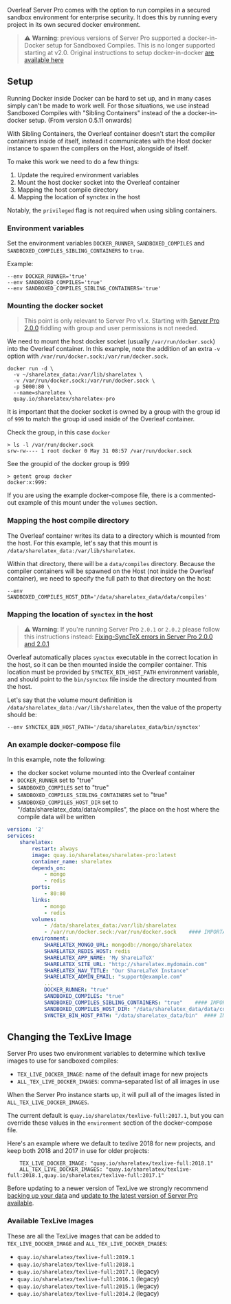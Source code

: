 Overleaf Server Pro comes with the option to run compiles in a secured sandbox environment for enterprise security. It does this by running every project in its own secured docker environment. 

> ⚠️ **Warning**: previous versions of Server Pro supported a docker-in-Docker setup for Sandboxed Compiles. This is no longer supported starting at v2.0. Original instructions to setup docker-in-docker [are available here](https://github.com/overleaf/overleaf/wiki/Docker-on-Docker-compiles)


## Setup

Running Docker inside Docker can be hard to set up, and in many cases simply can't be made to work well. For those situations, we use instead Sandboxed Compiles with "Sibling Containers" instead of the a docker-in-docker setup. (From version 0.5.11 onwards)

With Sibling Containers, the Overleaf container doesn't start the compiler containers inside of itself, instead it communicates with the Host docker instance to spawn the compilers on the Host, alongside of itself.

To make this work we need to do a few things:

1. Update the required environment variables
1. Mount the host docker socket into the Overleaf container
1. Mapping the host compile directory
1. Mapping the location of synctex in the host

Notably, the `privileged` flag is not required when using sibling containers.

### Environment variables

Set the environment variables `DOCKER_RUNNER`, `SANDBOXED_COMPILES` and `SANDBOXED_COMPILES_SIBLING_CONTAINERS` to `true`.

Example:

```
--env DOCKER_RUNNER='true'
--env SANDBOXED_COMPILES='true'
--env SANDBOXED_COMPILES_SIBLING_CONTAINERS='true'
```


### Mounting the docker socket

> This point is only relevant to Server Pro v1.x. Starting with [Server Pro 2.0.0](https://github.com/overleaf/overleaf/wiki/Release-Notes-2.0#changes-to-sandboxed-compiles) fiddling with group and user permissions is not needed.

We need to mount the host docker socket (usually `/var/run/docker.sock`) into the Overleaf container.
In this example, note the addition of an extra `-v` option with `/var/run/docker.sock:/var/run/docker.sock`.

```
docker run -d \
  -v ~/sharelatex_data:/var/lib/sharelatex \
  -v /var/run/docker.sock:/var/run/docker.sock \
  -p 5000:80 \
  --name=sharelatex \
  quay.io/sharelatex/sharelatex-pro
```


It is important that the docker socket is owned by a group with the group id of `999` to match the group id used inside of the Overleaf container. 


Check the group, in this case `docker`
```
> ls -l /var/run/docker.sock
srw-rw---- 1 root docker 0 May 31 08:57 /var/run/docker.sock
```

See the groupid of the docker group is 999
```
> getent group docker
docker:x:999:
```

If you are using the example docker-compose file, there is a commented-out example of this mount under the `volumes` section.


### Mapping the host compile directory

The Overleaf container writes its data to a directory which is mounted from the host. For this example, let's say that this mount is `/data/sharelatex_data:/var/lib/sharelatex`.

Within that directory, there will be a `data/compiles` directory. Because the compiler containers will be spawned on the Host (not inside the Overleaf container), we need to specify the full path to that directory on the host:

```
--env SANDBOXED_COMPILES_HOST_DIR='/data/sharelatex_data/data/compiles'
```

### Mapping the location of `synctex` in the host

> ⚠️ **Warning**: If you're running Server Pro `2.0.1` or `2.0.2` please follow this instructions instead: [Fixing-SyncTeX errors in Server Pro 2.0.0 and 2.0.1](https://github.com/overleaf/overleaf/wiki/Fixing-SyncTeX-errors-in-Server-Pro-2.0.0-and-2.0.1)

Overleaf automatically places `synctex` executable in the correct location in the host, so it can be then mounted inside the compiler container. This location must be provided by `SYNCTEX_BIN_HOST_PATH` environment variable, and should point to the `bin/synctex` file inside the directory mounted from the host.

Let's say that the volume mount definition is `/data/sharelatex_data:/var/lib/sharelatex`, then the value of the property should be:

```
--env SYNCTEX_BIN_HOST_PATH='/data/sharelatex_data/bin/synctex'
```

### An example docker-compose file

In this example, note the following:

- the docker socket volume mounted into the Overleaf container
- `DOCKER_RUNNER` set to "true"
- `SANDBOXED_COMPILES` set to "true"
- `SANDBOXED_COMPILES_SIBLING_CONTAINERS` set to "true"
- `SANDBOXED_COMPILES_HOST_DIR` set to "/data/sharelatex_data/data/compiles", the place on the host where the compile data will be written

```yaml
version: '2'
services:
    sharelatex:
        restart: always
        image: quay.io/sharelatex/sharelatex-pro:latest
        container_name: sharelatex
        depends_on:
            - mongo
            - redis
        ports:
            - 80:80
        links:
            - mongo
            - redis
        volumes:
            - /data/sharelatex_data:/var/lib/sharelatex
            - /var/run/docker.sock:/var/run/docker.sock    #### IMPORTANT
        environment:
            SHARELATEX_MONGO_URL: mongodb://mongo/sharelatex
            SHARELATEX_REDIS_HOST: redis
            SHARELATEX_APP_NAME: 'My ShareLaTeX'
            SHARELATEX_SITE_URL: "http://sharelatex.mydomain.com"
            SHARELATEX_NAV_TITLE: "Our ShareLaTeX Instance"
            SHARELATEX_ADMIN_EMAIL: "support@example.com"
            ...
            DOCKER_RUNNER: "true"
            SANDBOXED_COMPILES: "true"
            SANDBOXED_COMPILES_SIBLING_CONTAINERS: "true"    #### IMPORTANT
            SANDBOXED_COMPILES_HOST_DIR: "/data/sharelatex_data/data/compiles"  #### IMPORTANT
            SYNCTEX_BIN_HOST_PATH: "/data/sharelatex_data/bin"  #### IMPORTANT
```

## Changing the TexLive Image

Server Pro uses two environment variables to determine which texlive images to use for sandboxed compiles: 

- `TEX_LIVE_DOCKER_IMAGE`: name of the default image for new projects
- `ALL_TEX_LIVE_DOCKER_IMAGES`: comma-separated list of all images in use

When the Server Pro instance starts up, it will pull all of the images listed in `ALL_TEX_LIVE_DOCKER_IMAGES`. 

The current default is `quay.io/sharelatex/texlive-full:2017.1`, but you can override these values in the `environment` section of the docker-compose file.

Here's an example where we default to texlive 2018 for new projects, and keep both 2018 and 2017 in use for older projects:

```
    TEX_LIVE_DOCKER_IMAGE: "quay.io/sharelatex/texlive-full:2018.1"
    ALL_TEX_LIVE_DOCKER_IMAGES: "quay.io/sharelatex/texlive-full:2018.1,quay.io/sharelatex/texlive-full:2017.1"
```

Before updating to a newer version of TexLive we strongly recommend [backing up your data](https://github.com/sharelatex/sharelatex/wiki/Backup-of-Data) and [update to the latest version of Server Pro available](https://github.com/overleaf/overleaf/wiki/Server-Pro:-setup#updating-image-versions).

### Available TexLive Images

These are all the TexLive images that can be added to `TEX_LIVE_DOCKER_IMAGE` and `ALL_TEX_LIVE_DOCKER_IMAGES`:
- `quay.io/sharelatex/texlive-full:2019.1`
- `quay.io/sharelatex/texlive-full:2018.1`
- `quay.io/sharelatex/texlive-full:2017.1` (legacy)
- `quay.io/sharelatex/texlive-full:2016.1` (legacy)
- `quay.io/sharelatex/texlive-full:2015.1` (legacy)
- `quay.io/sharelatex/texlive-full:2014.2` (legacy)